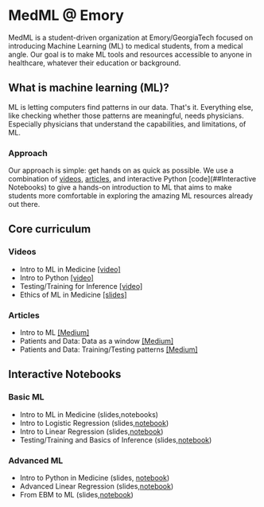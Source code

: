 # MedML @ Emory
MedML is a student-driven organization at Emory/GeorgiaTech focused on introducing Machine Learning (ML) to medical students, from a medical angle.
Our goal is to make ML tools and resources accessible to anyone in healthcare, whatever their education or background.

## What is machine learning (ML)? 
ML is letting computers find patterns in our data.
That's it. Everything else, like checking whether those patterns are meaningful, needs physicians.
Especially physicians that understand the capabilities, and limitations, of ML.

### Approach
Our approach is simple: get hands on as quick as possible.
We use a combination of [videos](###Videos), [articles](###Articles), and interactive Python [code](##Interactive Notebooks) to give a hands-on introduction to ML that aims to make students more comfortable in exploring the amazing ML resources already out there.

## Core curriculum
### Videos
* Intro to ML in Medicine [[video]](https://www.youtube.com/watch?v=7HUMJ2xYOJw)
* Intro to Python [[video]](https://www.youtube.com/watch?v=pO8BfxLLY7Y)
* Testing/Training for Inference [[video]](https://youtu.be/uMacfZ6EiEU)
* Ethics of ML in Medicine [[slides]](https://docs.google.com/presentation/d/1aH_g4bTYGZnFdfHnL5ns4THHqhL-c4gcPGpOC2vLmk4/edit?usp=sharing)

### Articles
* Intro to ML [[Medium]](https://medium.com/swlh/an-introduction-to-machine-learning-74d8dfc7e942)
* Patients and Data: Data as a window [[Medium]](https://virati.medium.com/medml-patient-and-data-part-1-eceabb82758)
* Patients and Data: Training/Testing patterns [[Medium]](https://virati.medium.com/medml-patient-and-data-part-2-d66f368896b4)

## Interactive Notebooks
### Basic ML
* Intro to ML in Medicine (slides,notebooks)
* Intro to Logistic Regression (slides,[notebook](https://colab.research.google.com/drive/1Ni4EhRDvoCZWSIRpReePyyvI1lz2Li7P?usp=sharing))
* Intro to Linear Regression (slides,[notebook](https://colab.research.google.com/drive/1u2BdbaUMMoCjtzgpDjtDcm4cGNm1ICxd?usp=sharing))
* Testing/Training and Basics of Inference (slides,[notebook](https://colab.research.google.com/drive/1HvnJPVCnQmCV6gHwGXFBhpw-xyfR6eV9?usp=sharing))

### Advanced ML
* Intro to Python in Medicine (slides, [notebook](https://colab.research.google.com/drive/1eij5s6YoSthXUAWMUJ0-ouydIFK0D_1d?usp=sharing))
* Advanced Linear Regression (slides,[notebook](https://colab.research.google.com/drive/1vsyYjRdavXORxEYQXDNMtdYZBnr7Qdxt?usp=sharing))
* From EBM to ML (slides,[notebook](https://colab.research.google.com/drive/1RmRR1VUwzvjSdU0MyzZj0CtR1XuvOU0A?usp=sharing))
